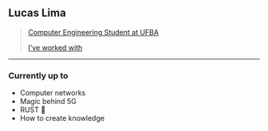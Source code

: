 ## Lucas Lima
> [Computer Engineering Student at UFBA](https://github.com/LucasDSL/UFBA) 
>
> [I've worked with](https://www.linkedin.com/in/lucasdsl/?locale=en_US)
>
----
### Currently up to
- Computer networks
- Magic behind 5G
- RUST :crab:
- How to create knowledge